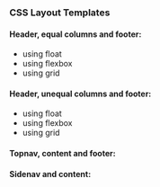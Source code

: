 ### CSS Layout Templates

#### Header, equal columns and footer:

- using float
- using flexbox
- using grid

#### Header, unequal columns and footer:

- using float
- using flexbox
- using grid

#### Topnav, content and footer:

#### Sidenav and content:

